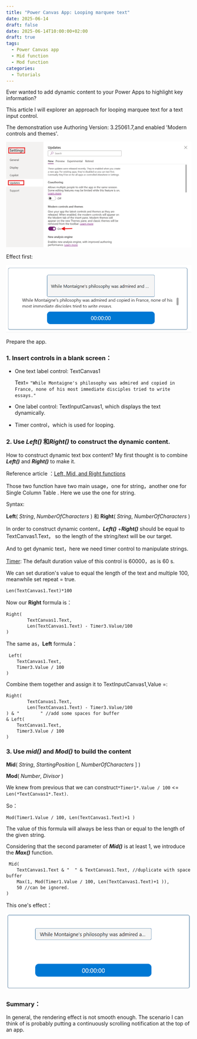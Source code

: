 ```yaml
---
title: "Power Canvas App: Looping marquee text"
date: 2025-06-14
draft: false
date: 2025-06-14T10:00:00+02:00
draft: true
tags:
  - Power Canvas app
  - Mid function
  - Mod function
categories:
  - Tutorials
---
```


Ever wanted to add dynamic content to your Power Apps to highlight key information?

This article I will explorer an approach for looping marquee text for a text input control.

The demonstration use Authoring Version: 3.25061.7,and enabled 'Modern controls and themes'.

![image-20250614154416783](/image-20250614154416783.png)

Effect first:

![](/loopingmarquee3.gif)

Prepare the app.

### 1. Insert controls in a blank screen：

- One text label control: TextCanvas1

  Text= `"While Montaigne's philosophy was admired and copied in France, none of his most immediate disciples tried to write essays."`

- One label control: TextInputCanvas1, which displays the text dynamically.

- Timer control，which is used for looping.

### 2. Use ***Left()*** 和***Right()*** to construct the dynamic content.

How to construct dynamic text box content? My first thought is to combine ***Left()***  and ***Right()*** to make it.

Reference article ：[Left, Mid, and Right functions](https://learn.microsoft.com/en-us/power-platform/power-fx/reference/function-left-mid-right)

Those two function have two main usage，one for string，another one for Single Column Table . Here we use the one for string.

Syntax:

**Left**( *String*, *NumberOfCharacters* ) 和 **Right**( *String*, *NumberOfCharacters* )

In order to construct dynamic content，***Left()*** +***Right()***  should be equal to  TextCanvas1.Text， so the length of the string/text will be our target.

And to get dynamic text，here we need timer control to manipulate strings.

[Timer](https://learn.microsoft.com/en-us/power-apps/maker/canvas-apps/controls/control-timer):  The default duration value of this control is 60000，as is 60 s.

We can set duration's value to equal the length of the text and multiple 100, meanwhile set repeat = true.

```
Len(TextCanvas1.Text)*100
```

Now  our **Right** formula is：

```
Right(
        TextCanvas1.Text,
        Len(TextCanvas1.Text) - Timer3.Value/100
)
```

The same as，**Left** formula：

```
 Left(
    TextCanvas1.Text,
    Timer3.Value / 100
)
```

Combine them together and assign it to TextInputCanvas1,Value =:

```
Right(
        TextCanvas1.Text,
        Len(TextCanvas1.Text) - Timer3.Value/100
) & "        " //add some spaces for buffer
& Left(
    TextCanvas1.Text,
    Timer3.Value / 100
)
```

### 3. Use ***mid()*** and ***Mod()*** to build the content

**Mid**( *String*, *StartingPosition* [, *NumberOfCharacters* ] )

**Mod**( *Number*, *Divisor* )

We knew from previous that we can construct`*Timer1*.Value / 100` <= `Len(*TextCanvas1*.Text)`.

So：

```
Mod(Timer1.Value / 100, Len(TextCanvas1.Text)+1 )
```

The value of this formula will always be less than or equal to the length of the given string.

Considering that the second parameter of ***Mid()*** is at least 1, we introduce the ***Max()*** function.

```
 Mid(
    TextCanvas1.Text & "  " & TextCanvas1.Text, //duplicate with space buffer
    Max(1, Mod(Timer1.Value / 100, Len(TextCanvas1.Text)+1 )), 
    50 //can be ignored.
)
```

This one's effect：

![](/loopingmarquee2.gif)

### Summary：

In general, the rendering effect is not smooth enough. The scenario I can think of is probably putting a continuously scrolling notification at the top of an app.
